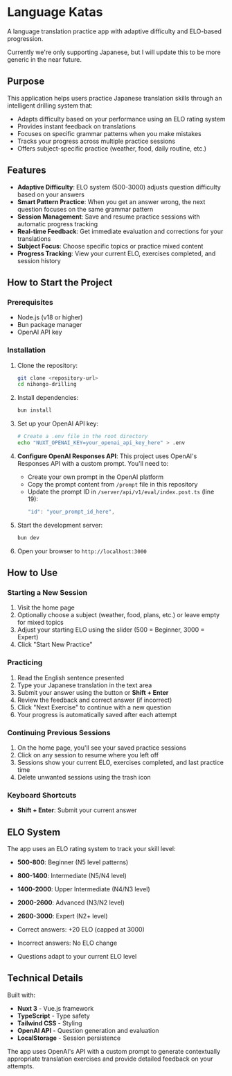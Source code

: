 # Language Katas

A language translation practice app with adaptive difficulty and ELO-based progression.

Currently we're only supporting Japanese, but I will update this to be more generic in the near future.

## Purpose

This application helps users practice Japanese translation skills through an intelligent drilling system that:
- Adapts difficulty based on your performance using an ELO rating system
- Provides instant feedback on translations
- Focuses on specific grammar patterns when you make mistakes
- Tracks your progress across multiple practice sessions
- Offers subject-specific practice (weather, food, daily routine, etc.)

## Features

- **Adaptive Difficulty**: ELO system (500-3000) adjusts question difficulty based on your answers
- **Smart Pattern Practice**: When you get an answer wrong, the next question focuses on the same grammar pattern
- **Session Management**: Save and resume practice sessions with automatic progress tracking
- **Real-time Feedback**: Get immediate evaluation and corrections for your translations
- **Subject Focus**: Choose specific topics or practice mixed content
- **Progress Tracking**: View your current ELO, exercises completed, and session history

## How to Start the Project

### Prerequisites
- Node.js (v18 or higher)
- Bun package manager
- OpenAI API key

### Installation

1. Clone the repository:
   ```bash
   git clone <repository-url>
   cd nihongo-drilling
   ```

2. Install dependencies:
   ```bash
   bun install
   ```

3. Set up your OpenAI API key:
   ```bash
   # Create a .env file in the root directory
   echo "NUXT_OPENAI_KEY=your_openai_api_key_here" > .env
   ```

4. **Configure OpenAI Responses API**:
   This project uses OpenAI's Responses API with a custom prompt. You'll need to:
   - Create your own prompt in the OpenAI platform
   - Copy the prompt content from `/prompt` file in this repository
   - Update the prompt ID in `/server/api/v1/eval/index.post.ts` (line 19):
     ```typescript
     "id": "your_prompt_id_here",
     ```

5. Start the development server:
   ```bash
   bun dev
   ```

5. Open your browser to `http://localhost:3000`

## How to Use

### Starting a New Session
1. Visit the home page
2. Optionally choose a subject (weather, food, plans, etc.) or leave empty for mixed topics
3. Adjust your starting ELO using the slider (500 = Beginner, 3000 = Expert)
4. Click "Start New Practice"

### Practicing
1. Read the English sentence presented
2. Type your Japanese translation in the text area
3. Submit your answer using the button or **Shift + Enter**
4. Review the feedback and correct answer (if incorrect)
5. Click "Next Exercise" to continue with a new question
6. Your progress is automatically saved after each attempt

### Continuing Previous Sessions
1. On the home page, you'll see your saved practice sessions
2. Click on any session to resume where you left off
3. Sessions show your current ELO, exercises completed, and last practice time
4. Delete unwanted sessions using the trash icon

### Keyboard Shortcuts
- **Shift + Enter**: Submit your current answer

## ELO System

The app uses an ELO rating system to track your skill level:
- **500-800**: Beginner (N5 level patterns)
- **800-1400**: Intermediate (N5/N4 level)
- **1400-2000**: Upper Intermediate (N4/N3 level)
- **2000-2600**: Advanced (N3/N2 level)
- **2600-3000**: Expert (N2+ level)

- Correct answers: +20 ELO (capped at 3000)
- Incorrect answers: No ELO change
- Questions adapt to your current ELO level

## Technical Details

Built with:
- **Nuxt 3** - Vue.js framework
- **TypeScript** - Type safety
- **Tailwind CSS** - Styling
- **OpenAI API** - Question generation and evaluation
- **LocalStorage** - Session persistence

The app uses OpenAI's API with a custom prompt to generate contextually appropriate translation exercises and provide detailed feedback on your attempts.
